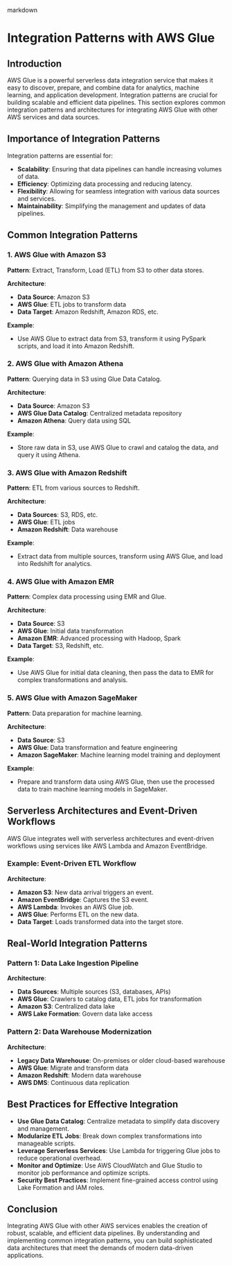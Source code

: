 markdown
# Integration Patterns with AWS Glue

## Introduction

AWS Glue is a powerful serverless data integration service that makes it easy to discover, prepare, and combine data for analytics, machine learning, and application development. Integration patterns are crucial for building scalable and efficient data pipelines. This section explores common integration patterns and architectures for integrating AWS Glue with other AWS services and data sources.

## Importance of Integration Patterns

Integration patterns are essential for:

- **Scalability**: Ensuring that data pipelines can handle increasing volumes of data.
- **Efficiency**: Optimizing data processing and reducing latency.
- **Flexibility**: Allowing for seamless integration with various data sources and services.
- **Maintainability**: Simplifying the management and updates of data pipelines.

## Common Integration Patterns

### 1. AWS Glue with Amazon S3

**Pattern**: Extract, Transform, Load (ETL) from S3 to other data stores.

**Architecture**:
- **Data Source**: Amazon S3
- **AWS Glue**: ETL jobs to transform data
- **Data Target**: Amazon Redshift, Amazon RDS, etc.

**Example**:
- Use AWS Glue to extract data from S3, transform it using PySpark scripts, and load it into Amazon Redshift.

### 2. AWS Glue with Amazon Athena

**Pattern**: Querying data in S3 using Glue Data Catalog.

**Architecture**:
- **Data Source**: Amazon S3
- **AWS Glue Data Catalog**: Centralized metadata repository
- **Amazon Athena**: Query data using SQL

**Example**:
- Store raw data in S3, use AWS Glue to crawl and catalog the data, and query it using Athena.

### 3. AWS Glue with Amazon Redshift

**Pattern**: ETL from various sources to Redshift.

**Architecture**:
- **Data Sources**: S3, RDS, etc.
- **AWS Glue**: ETL jobs
- **Amazon Redshift**: Data warehouse

**Example**:
- Extract data from multiple sources, transform using AWS Glue, and load into Redshift for analytics.

### 4. AWS Glue with Amazon EMR

**Pattern**: Complex data processing using EMR and Glue.

**Architecture**:
- **Data Source**: S3
- **AWS Glue**: Initial data transformation
- **Amazon EMR**: Advanced processing with Hadoop, Spark
- **Data Target**: S3, Redshift, etc.

**Example**:
- Use AWS Glue for initial data cleaning, then pass the data to EMR for complex transformations and analysis.

### 5. AWS Glue with Amazon SageMaker

**Pattern**: Data preparation for machine learning.

**Architecture**:
- **Data Source**: S3
- **AWS Glue**: Data transformation and feature engineering
- **Amazon SageMaker**: Machine learning model training and deployment

**Example**:
- Prepare and transform data using AWS Glue, then use the processed data to train machine learning models in SageMaker.

## Serverless Architectures and Event-Driven Workflows

AWS Glue integrates well with serverless architectures and event-driven workflows using services like AWS Lambda and Amazon EventBridge.

### Example: Event-Driven ETL Workflow

**Architecture**:
- **Amazon S3**: New data arrival triggers an event.
- **Amazon EventBridge**: Captures the S3 event.
- **AWS Lambda**: Invokes an AWS Glue job.
- **AWS Glue**: Performs ETL on the new data.
- **Data Target**: Loads transformed data into the target store.

## Real-World Integration Patterns

### Pattern 1: Data Lake Ingestion Pipeline

**Architecture**:
- **Data Sources**: Multiple sources (S3, databases, APIs)
- **AWS Glue**: Crawlers to catalog data, ETL jobs for transformation
- **Amazon S3**: Centralized data lake
- **AWS Lake Formation**: Govern data lake access

### Pattern 2: Data Warehouse Modernization

**Architecture**:
- **Legacy Data Warehouse**: On-premises or older cloud-based warehouse
- **AWS Glue**: Migrate and transform data
- **Amazon Redshift**: Modern data warehouse
- **AWS DMS**: Continuous data replication

## Best Practices for Effective Integration

- **Use Glue Data Catalog**: Centralize metadata to simplify data discovery and management.
- **Modularize ETL Jobs**: Break down complex transformations into manageable scripts.
- **Leverage Serverless Services**: Use Lambda for triggering Glue jobs to reduce operational overhead.
- **Monitor and Optimize**: Use AWS CloudWatch and Glue Studio to monitor job performance and optimize scripts.
- **Security Best Practices**: Implement fine-grained access control using Lake Formation and IAM roles.

## Conclusion

Integrating AWS Glue with other AWS services enables the creation of robust, scalable, and efficient data pipelines. By understanding and implementing common integration patterns, you can build sophisticated data architectures that meet the demands of modern data-driven applications.
